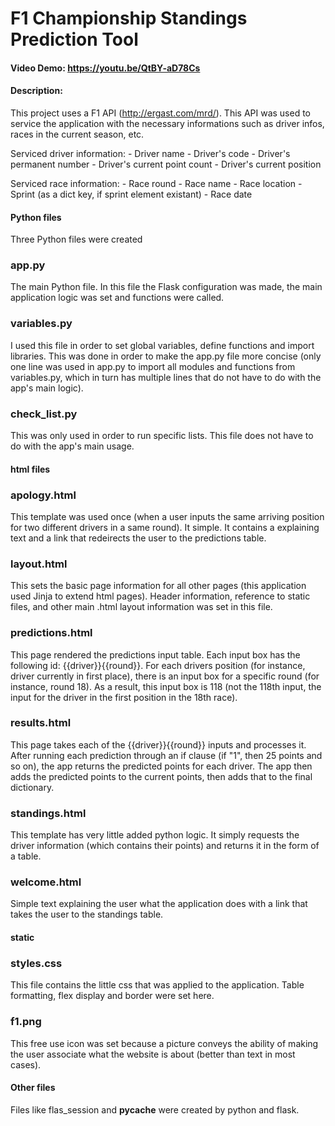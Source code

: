 # F1 Championship Standings Prediction Tool
#### Video Demo:  https://youtu.be/QtBY-aD78Cs
#### Description:

This project uses a F1 API (http://ergast.com/mrd/). This API was used to service the application with the necessary informations such as driver infos, races in the current season, etc.

Serviced driver information:
    - Driver name
    - Driver's code
    - Driver's permanent number
    - Driver's current point count
    - Driver's current position

Serviced race information:
    - Race round
    - Race name
    - Race location
    - Sprint (as a dict key, if sprint element existant)
    - Race date

#### Python files
Three Python files were created
### app.py
The main Python file. In this file the Flask configuration was made, the main application logic was set and functions were called.

### variables.py
I used this file in order to set global variables, define functions and import libraries. This was done in order to make the app.py file more concise (only one line was used in app.py to import all modules and functions from variables.py, which in turn has multiple lines that do not have to do with the app's main logic).

### check_list.py
This was only used in order to run specific lists. This file does not have to do with the app's main usage.

#### html files

### apology.html
This template was used once (when a user inputs the same arriving position for two different drivers in a same round). It simple. It contains a explaining text and a link that redeirects the user to the predictions table.

### layout.html
This sets the basic page information for all other pages (this application used Jinja to extend html pages). Header information, reference to static files, and other main .html layout information was set in this file.

### predictions.html
This page rendered the predictions input table. Each input box has the following id: {{driver}}{{round}}. For each drivers position (for instance, driver currently in first place), there is an input box for a specific round (for instance, round 18). As a result, this input box is 118 (not the 118th input, the input for the driver in the first position in the 18th race).

### results.html
This page takes each of the {{driver}}{{round}} inputs and processes it. After running each prediction through an if clause (if "1", then 25 points and so on), the app returns the predicted points for each driver. The app then adds the predicted points to the current points, then adds that to the final dictionary.

### standings.html
This template has very little added python logic. It simply requests the driver information (which contains their points) and returns it in the form of a table.

### welcome.html
Simple text explaining the user what the application does with a link that takes the user to the standings table.

#### static
### styles.css
This file contains the little css that was applied to the application. Table formatting, flex display and border were set here.

### f1.png
This free use icon was set because a picture conveys the ability of making the user associate what the website is about (better than text in most cases).

#### Other files
Files like flas_session and __pycache__ were created by python and flask.
